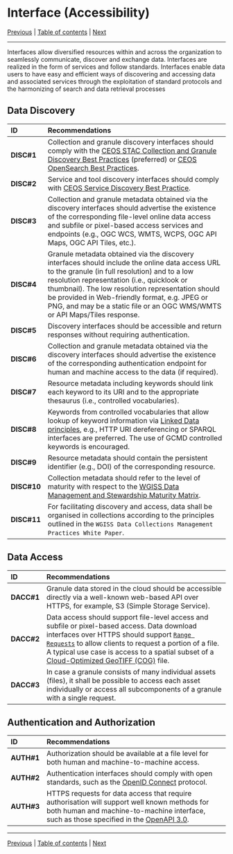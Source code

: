 # Interface (Accessibility)

[Previous](Architecture.md) | [Table of contents](README.md) | [Next](Quality.md)
***

Interfaces allow diversified resources within and across the organization to seamlessly communicate,
discover and exchange data. Interfaces are realized in the form of services and follow standards.
Interfaces enable data users to have easy and efficient ways of discovering and accessing data and associated
services through the exploitation of standard protocols and the harmonizing of search and data retrieval processes

## Data Discovery

| **ID** | **Recommendations** |
| :---- | :---- |
| **DISC\#1** | Collection and granule discovery interfaces should comply with the [CEOS STAC Collection and Granule Discovery Best Practices](https://github.com/ceos-org/stac-collection-and-granule-discovery-best-practices/tree/v1.0.0) (preferred) or [CEOS OpenSearch Best Practices](https://ceos.org/document_management/Working_Groups/WGISS/Documents/WGISS%20Best%20Practices/CEOS%20OpenSearch%20Best%20Practice.pdf). |
| **DISC\#2** | Service and tool discovery interfaces should comply with [CEOS Service Discovery Best Practice](https://ceos.org/document_management/Working_Groups/WGISS/Documents/WGISS%20Best%20Practices/CEOS-Service-Discovery-Best-Practices_V1.1.pdf). |
| **DISC\#3** | Collection and granule metadata obtained via the discovery interfaces should advertise the existence of the corresponding file-level online data access and subfile or pixel-based access services and endpoints (e.g., OGC WCS, WMTS, WCPS, OGC API Maps, OGC API Tiles, etc.). |
| **DISC\#4** | Granule metadata obtained via the discovery interfaces should include the online data access URL to the granule (in full resolution) and to a low resolution representation (i.e., quicklook or thumbnail).  The low resolution representation should be provided in Web-friendly format, e.g. JPEG or PNG, and may be a static file or an OGC WMS/WMTS or API Maps/Tiles response. |
| **DISC\#5** | Discovery interfaces should be accessible and return responses without requiring authentication. |
| **DISC\#6** | Collection and granule metadata obtained via the discovery interfaces should advertise the existence of the corresponding authentication endpoint for human and machine access to the data (if required). |
| **DISC\#7** | Resource metadata including keywords should link each keyword to its URI and to the appropriate thesaurus (i.e., controlled vocabularies). |
| **DISC\#8** | Keywords from controlled vocabularies that allow lookup of keyword information via [Linked Data principles](https://en.wikipedia.org/wiki/Linked_data), e.g., HTTP URI dereferencing or SPARQL interfaces are preferred. The use of GCMD controlled keywords is encouraged. |
| **DISC\#9** | Resource metadata should contain the persistent identifier (e.g., DOI) of the corresponding resource. |
| **DISC\#10** | Collection metadata should refer to the level of maturity with respect to the [WGISS Data Management and Stewardship Maturity Matrix](https://ceos.org/document_management/Working_Groups/WGISS/Interest_Groups/Data_Stewardship/White_Papers/WGISS%20Data%20Management%20and%20Stewardship%20Maturity%20Matrix.pdf). |
| **DISC\#11** | For facilitating discovery and access, data shall be organised in collections according to the principles outlined in the `WGISS Data Collections Management Practices White Paper`. |

## Data Access

| **ID** | **Recommendations** |
| :---- | :---- |
| **DACC\#1** |  Granule data stored in the cloud should be accessible directly via a well-known web-based API over HTTPS, for example, S3 (Simple Storage Service). |
| **DACC\#2** |  Data access should support file-level access and subfile or pixel-based access. Data download interfaces over HTTPS should support [`Range Requests`](https://en.wikipedia.org/wiki/Byte_serving) to allow clients to request a portion of a file.  A typical use case is access to a spatial subset of a [Cloud-Optimized GeoTIFF (COG)](https://en.wikipedia.org/wiki/GeoTIFF) file.|
| **DACC\#3** |  In case a granule consists of many individual assets (files), it shall be possible to access each asset individually or access all subcomponents of a granule with a single request. |

## Authentication and Authorization

| **ID** | **Recommendations** |
| :---- | :---- |
| **AUTH\#1** | Authorization should be available at a file level for both human and machine-to-machine access. |
| **AUTH\#2** | Authentication interfaces should comply with open standards, such as the [OpenID Connect](https://openid.net/developers/how-connect-works/) protocol. |
| **AUTH\#3** | HTTPS requests for data access that require authorisation will support well known methods for both human and machine-to-machine interface, such as those specified in the [OpenAPI 3.0](https://swagger.io/docs/specification/v3_0/authentication/). |

***
[Previous](Architecture.md) | [Table of contents](README.md) | [Next](Quality.md)
